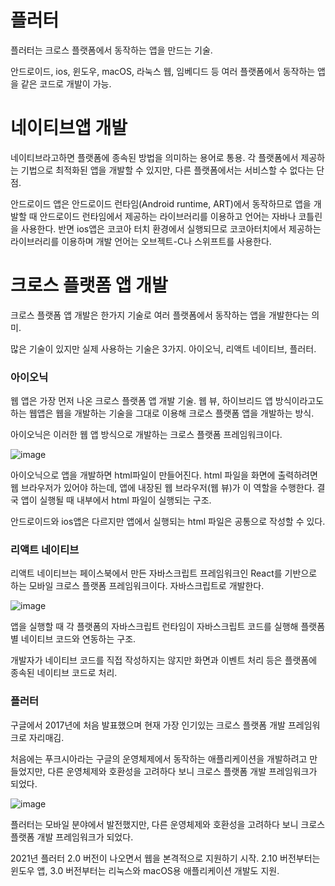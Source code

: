 # 플러터

플러터는 크로스 플랫폼에서 동작하는 앱을 만드는 기술.

안드로이드, ios, 윈도우, macOS, 라눅스 웹, 임베디드 등 여러 플랫폼에서 동작하는 앱을 같은 코드로 개발이 가능.

# 네이티브앱 개발

네이티브라고하면 플랫폼에 종속된 방법을 의미하는 용어로 통용. 각 플랫폼에서 제공하는 기법으로 최적화된 앱을 개발할 수 있지만, 다른 플랫폼에서는 서비스할 수 없다는 단점.

안드로이드 앱은 안드로이드 런타임(Android runtime, ART)에서 동작하므로 앱을 개발할 때 안드로이드 런타임에서 제공하는 라이브러리를 이용하고 언어는 자바나 코틀린을 사용한다. 반면 ios앱은 코코아 터치 환경에서 실행되므로 코코아터치에서 제공하는 라이브러리를 이용하며 개발 언어는 오브젝트-C나 스위프트를 사용한다.

# 크로스 플랫폼 앱 개발

크로스 플랫폼 앱 개발은 한가지 기술로 여러 플랫폼에서 동작하는 앱을 개발한다는 의미. 

많은 기술이 있지만 실제 사용하는 기술은 3가지. 아이오닉, 리액트 네이티브, 플러터.

### 아이오닉

웹 앱은 가장 먼저 나온 크로스 플랫폼 앱 개발 기술. 웹 뷰, 하이브리드 앱 방식이라고도 하는 웹앱은 웹을 개발하는 기술을 그대로 이용해 크로스 플랫폼 앱을 개발하는 방식.

아이오닉은 이러한 웹 앱 방식으로 개발하는 크로스 플랫폼 프레임워크이다.

![image](https://user-images.githubusercontent.com/65898555/227821655-c884686f-ae9b-44cc-a3c5-4ce5ceb9fdaf.png)

아이오닉으로 앱을 개발하면 html파일이 만들어진다. html 파일을 화면에 출력하려면 웹 브라우저가 있어야 하는데, 앱에 내장된 웹 브라우저(웹 뷰)가 이 역할을 수행한다. 결국 앱이 실행될 때 내부에서 html 파일이 실행되는 구조.

안드로이드와 ios앱은 다르지만 앱에서 실행되는 html 파일은 공통으로 작성할 수 있다.

### 리액트 네이티브

리액트 네이티브는 페이스북에서 만든 자바스크립트 프레임워크인 React를 기반으로 하는 모바일 크로스 플랫폼 프레임워크이다. 자바스크립트로 개발한다.

![image](https://user-images.githubusercontent.com/65898555/227821997-5830e5eb-e282-401b-9363-3b5aa2c7a854.png)

앱을 실행할 때 각 플랫폼의 자바스크립트 런타임이 자바스크립트 코드를 실행해 플랫폼별 네이티브 코드와 연동하는 구조.

개발자가 네이티브 코드를 직접 작성하지는 않지만 화면과 이벤트 처리 등은 플랫폼에 종속된 네이티브 코드로 처리.

### 플러터

구글에서 2017년에 처음 발표했으며 현재 가장 인기있는 크로스 플랫폼 개발 프레임워크로 자리매김.

처음에는 푸크시아라는 구글의 운영체제에서 동작하는 애플리케이션을 개발하려고 만들었지만, 다른 운영체제와 호환성을 고려하다 보니 크로스 플랫폼 개발 프레임워크가 되었다.

![image](https://user-images.githubusercontent.com/65898555/227822299-10cc050a-8f1f-4fe8-80d9-e4882aa22f34.png)

플러터는 모바일 분야에서 발전했지만, 다른 운영체제와 호환성을 고려하다 보니 크로스 플랫폼 개발 프레임워크가 되었다.

2021년 플러터 2.0 버전이 나오면서 웹을 본격적으로 지원하기 시작. 2.10 버전부터는 윈도우 앱, 3.0 버전부터는 리눅스와 macOS용 애플리케이션 개발도 지원.

